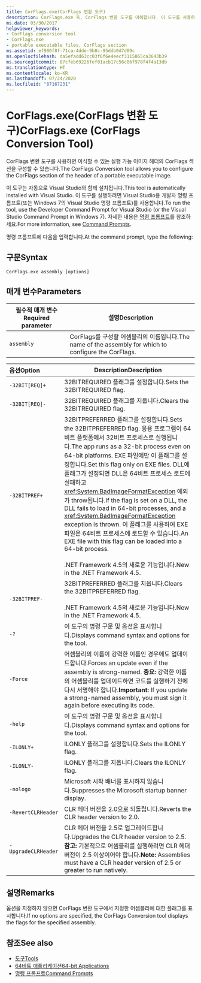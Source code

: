 ```yaml
---
title: CorFlags.exe(CorFlags 변환 도구)
description: CorFlags.exe 즉, CorFlags 변환 도구를 이해합니다. 이 도구를 사용하면 이식 가능한 실행 이미지 헤더의 CorFlags 섹션을 구성할 수 있습니다.
ms.date: 03/30/2017
helpviewer_keywords:
- CorFlags conversion tool
- CorFlags.exe
- portable executable files, CorFlags section
ms.assetid: ef900f8f-71ca-4dde-9b8c-95ddb0d7d89c
ms.openlocfilehash: da5efadd63cc03f6f6e4eecf3115865ca3643b39
ms.sourcegitcommit: 87cfeb69226fef01acb17c56c86f978f4f4a13db
ms.translationtype: HT
ms.contentlocale: ko-KR
ms.lasthandoff: 07/24/2020
ms.locfileid: "87167231"
---
```

# <a name="corflagsexe-corflags-conversion-tool"></a><span data-ttu-id="bc1e0-104">CorFlags.exe(CorFlags 변환 도구)</span><span class="sxs-lookup"><span data-stu-id="bc1e0-104">CorFlags.exe (CorFlags Conversion Tool)</span></span>
<span data-ttu-id="bc1e0-105">CorFlags 변환 도구를 사용하면 이식할 수 있는 실행 가능 이미지 헤더의 CorFlags 섹션을 구성할 수 있습니다.</span><span class="sxs-lookup"><span data-stu-id="bc1e0-105">The CorFlags Conversion tool allows you to configure the CorFlags section of the header of a portable executable image.</span></span>  
  
 <span data-ttu-id="bc1e0-106">이 도구는 자동으로 Visual Studio와 함께 설치됩니다.</span><span class="sxs-lookup"><span data-stu-id="bc1e0-106">This tool is automatically installed with Visual Studio.</span></span> <span data-ttu-id="bc1e0-107">이 도구를 실행하려면 Visual Studio용 개발자 명령 프롬프트(또는 Windows 7의 Visual Studio 명령 프롬프트)를 사용합니다.</span><span class="sxs-lookup"><span data-stu-id="bc1e0-107">To run the tool, use the Developer Command Prompt for Visual Studio (or the Visual Studio Command Prompt in Windows 7).</span></span> <span data-ttu-id="bc1e0-108">자세한 내용은 [명령 프롬프트](developer-command-prompt-for-vs.md)를 참조하세요.</span><span class="sxs-lookup"><span data-stu-id="bc1e0-108">For more information, see [Command Prompts](developer-command-prompt-for-vs.md).</span></span>  
  
 <span data-ttu-id="bc1e0-109">명령 프롬프트에 다음을 입력합니다.</span><span class="sxs-lookup"><span data-stu-id="bc1e0-109">At the command prompt, type the following:</span></span>  
  
## <a name="syntax"></a><span data-ttu-id="bc1e0-110">구문</span><span class="sxs-lookup"><span data-stu-id="bc1e0-110">Syntax</span></span>  
  
```console  
CorFlags.exe assembly [options]  
```  
  
## <a name="parameters"></a><span data-ttu-id="bc1e0-111">매개 변수</span><span class="sxs-lookup"><span data-stu-id="bc1e0-111">Parameters</span></span>  
  
|<span data-ttu-id="bc1e0-112">필수적 매개 변수</span><span class="sxs-lookup"><span data-stu-id="bc1e0-112">Required parameter</span></span>|<span data-ttu-id="bc1e0-113">설명</span><span class="sxs-lookup"><span data-stu-id="bc1e0-113">Description</span></span>|  
|------------------------|-----------------|  
|`assembly`|<span data-ttu-id="bc1e0-114">CorFlags를 구성할 어셈블리의 이름입니다.</span><span class="sxs-lookup"><span data-stu-id="bc1e0-114">The name of the assembly for which to configure the CorFlags.</span></span>|  
  
|<span data-ttu-id="bc1e0-115">옵션</span><span class="sxs-lookup"><span data-stu-id="bc1e0-115">Option</span></span>|<span data-ttu-id="bc1e0-116">Description</span><span class="sxs-lookup"><span data-stu-id="bc1e0-116">Description</span></span>|  
|:------------|-----------------|  
|`-32BIT[REQ]+`|<span data-ttu-id="bc1e0-117">32BITREQUIRED 플래그를 설정합니다.</span><span class="sxs-lookup"><span data-stu-id="bc1e0-117">Sets the 32BITREQUIRED flag.</span></span>|  
|`-32BIT[REQ]-`|<span data-ttu-id="bc1e0-118">32BITREQUIRED 플래그를 지웁니다.</span><span class="sxs-lookup"><span data-stu-id="bc1e0-118">Clears the 32BITREQUIRED flag.</span></span>|  
|`-32BITPREF+`|<span data-ttu-id="bc1e0-119">32BITPREFERRED 플래그를 설정합니다.</span><span class="sxs-lookup"><span data-stu-id="bc1e0-119">Sets the 32BITPREFERRED flag.</span></span> <span data-ttu-id="bc1e0-120">응용 프로그램이 64비트 플랫폼에서 32비트 프로세스로 실행됩니다.</span><span class="sxs-lookup"><span data-stu-id="bc1e0-120">The app runs as a 32-bit process even on 64-bit platforms.</span></span> <span data-ttu-id="bc1e0-121">EXE 파일에만 이 플래그를 설정합니다.</span><span class="sxs-lookup"><span data-stu-id="bc1e0-121">Set this flag only on EXE files.</span></span> <span data-ttu-id="bc1e0-122">DLL에 플래그가 설정되면 DLL은 64비트 프로세스 로드에 실패하고 <xref:System.BadImageFormatException> 예외가 throw됩니다.</span><span class="sxs-lookup"><span data-stu-id="bc1e0-122">If the flag is set on a DLL, the DLL fails to load in 64-bit processes, and a <xref:System.BadImageFormatException> exception is thrown.</span></span> <span data-ttu-id="bc1e0-123">이 플래그를 사용하여 EXE 파일은 64비트 프로세스에 로드할 수 있습니다.</span><span class="sxs-lookup"><span data-stu-id="bc1e0-123">An EXE file with this flag can be loaded into a 64-bit process.</span></span><br /><br /> <span data-ttu-id="bc1e0-124">.NET Framework 4.5의 새로운 기능입니다.</span><span class="sxs-lookup"><span data-stu-id="bc1e0-124">New in the .NET Framework 4.5.</span></span>|  
|`-32BITPREF-`|<span data-ttu-id="bc1e0-125">32BITPREFERRED 플래그를 지웁니다.</span><span class="sxs-lookup"><span data-stu-id="bc1e0-125">Clears the 32BITPREFERRED flag.</span></span><br /><br /> <span data-ttu-id="bc1e0-126">.NET Framework 4.5의 새로운 기능입니다.</span><span class="sxs-lookup"><span data-stu-id="bc1e0-126">New in the .NET Framework 4.5.</span></span>|  
|`-?`|<span data-ttu-id="bc1e0-127">이 도구의 명령 구문 및 옵션을 표시합니다.</span><span class="sxs-lookup"><span data-stu-id="bc1e0-127">Displays command syntax and options for the tool.</span></span>|  
|`-Force`|<span data-ttu-id="bc1e0-128">어셈블리의 이름이 강력한 이름인 경우에도 업데이트합니다.</span><span class="sxs-lookup"><span data-stu-id="bc1e0-128">Forces an update even if the assembly is strong-named.</span></span> <span data-ttu-id="bc1e0-129">**중요:**  강력한 이름의 어셈블리를 업데이트하면 코드를 실행하기 전에 다시 서명해야 합니다.</span><span class="sxs-lookup"><span data-stu-id="bc1e0-129">**Important:**  If you update a strong-named assembly, you must sign it again before executing its code.</span></span>|  
|`-help`|<span data-ttu-id="bc1e0-130">이 도구의 명령 구문 및 옵션을 표시합니다.</span><span class="sxs-lookup"><span data-stu-id="bc1e0-130">Displays command syntax and options for the tool.</span></span>|  
|`-ILONLY+`|<span data-ttu-id="bc1e0-131">ILONLY 플래그를 설정합니다.</span><span class="sxs-lookup"><span data-stu-id="bc1e0-131">Sets the ILONLY flag.</span></span>|  
|`-ILONLY-`|<span data-ttu-id="bc1e0-132">ILONLY 플래그를 지웁니다.</span><span class="sxs-lookup"><span data-stu-id="bc1e0-132">Clears the ILONLY flag.</span></span>|  
|`-nologo`|<span data-ttu-id="bc1e0-133">Microsoft 시작 배너를 표시하지 않습니다.</span><span class="sxs-lookup"><span data-stu-id="bc1e0-133">Suppresses the Microsoft startup banner display.</span></span>|  
|`-RevertCLRHeader`|<span data-ttu-id="bc1e0-134">CLR 헤더 버전을 2.0으로 되돌립니다.</span><span class="sxs-lookup"><span data-stu-id="bc1e0-134">Reverts the CLR header version to 2.0.</span></span>|  
|`-UpgradeCLRHeader`|<span data-ttu-id="bc1e0-135">CLR 헤더 버전을 2.5로 업그레이드합니다.</span><span class="sxs-lookup"><span data-stu-id="bc1e0-135">Upgrades the CLR header version to 2.5.</span></span> <span data-ttu-id="bc1e0-136">**참고:**  기본적으로 어셈블리를 실행하려면 CLR 헤더 버전이 2.5 이상이어야 합니다.</span><span class="sxs-lookup"><span data-stu-id="bc1e0-136">**Note:**  Assemblies must have a CLR header version of 2.5 or greater to run natively.</span></span>|  
  
## <a name="remarks"></a><span data-ttu-id="bc1e0-137">설명</span><span class="sxs-lookup"><span data-stu-id="bc1e0-137">Remarks</span></span>  
 <span data-ttu-id="bc1e0-138">옵션을 지정하지 않으면 CorFlags 변환 도구에서 지정한 어셈블리에 대한 플래그를 표시합니다.</span><span class="sxs-lookup"><span data-stu-id="bc1e0-138">If no options are specified, the CorFlags Conversion tool displays the flags for the specified assembly.</span></span>  
  
## <a name="see-also"></a><span data-ttu-id="bc1e0-139">참조</span><span class="sxs-lookup"><span data-stu-id="bc1e0-139">See also</span></span>

- [<span data-ttu-id="bc1e0-140">도구</span><span class="sxs-lookup"><span data-stu-id="bc1e0-140">Tools</span></span>](index.md)
- [<span data-ttu-id="bc1e0-141">64비트 애플리케이션</span><span class="sxs-lookup"><span data-stu-id="bc1e0-141">64-bit Applications</span></span>](../64-bit-apps.md)
- [<span data-ttu-id="bc1e0-142">명령 프롬프트</span><span class="sxs-lookup"><span data-stu-id="bc1e0-142">Command Prompts</span></span>](developer-command-prompt-for-vs.md)
